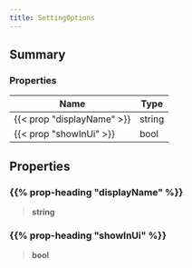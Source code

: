 ```yaml
---
title: SettingOptions
---
```


## Summary

### Properties

| Name | Type |
| ---- | ---- |
| {{< prop "displayName" >}} | string |
| {{< prop "showInUi" >}} | bool |

## Properties

### {{% prop-heading "displayName" %}}

> **string**

### {{% prop-heading "showInUi" %}}

> **bool**

